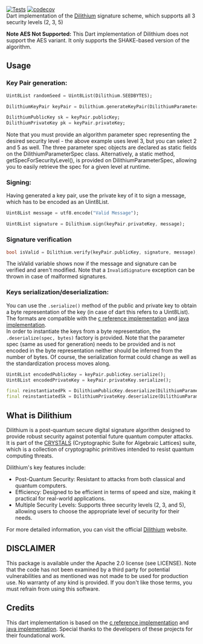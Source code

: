 [![Tests](https://github.com/JannesNebendahl/dilithium/actions/workflows/tests.yml/badge.svg)](https://github.com/JannesNebendahl/dilithium/actions/workflows/tests.yml)
[![codecov](https://codecov.io/github/JannesNebendahl/dilithium/graph/badge.svg?token=22U0DA66BD)](https://codecov.io/github/JannesNebendahl/dilithium)  
Dart implementation of the [Dilithium](https://www.pq-crystals.org/dilithium/) signature scheme, which supports all 3 security levels (2, 3, 5)

**Note AES Not Supported:** This Dart implementation of Dilithium does not support the AES variant. It only supports the SHAKE-based version of the algorithm.

## Usage

### Key Pair generation:
```dart
Uint8List randomSeed = Uint8List(Dilithium.SEEDBYTES);

DilithiumKeyPair keyPair = Dilithium.generateKeyPair(DilithiumParameterSpec.LEVEL3, randomSeed);

DilithiumPublicKey sk = keyPair.publicKey;
DilithiumPrivateKey pk = keyPair.privateKey;
```
Note that you must provide an algorithm parameter spec representing the desired security level - the above example uses level 3, but you can select 2 and 5 as well. The three parameter spec objects are declared as static fields on the DilithiumParameterSpec class. Alternatively, a static method, getSpecForSecurityLevel(), is provided on DilithiumParameterSpec, allowing you to easily retrieve the spec for a given level at runtime.

### Signing:
Having generated a key pair, use the private key of it to sign a message, which has to be encoded as an Uint8List.
```dart
Uint8List message = utf8.encode("Valid Message");

Uint8List signature = Dilithium.sign(keyPair.privateKey, message);
```

### Signature verification
```dart
bool isValid = Dilithium.verify(keyPair.publicKey, signature, message);
```
The isValid variable shows now if the message and signature can be verified and aren't modified. Note that a `InvalidSignature` exception can be thrown in case of malformed signatures.

### Keys serialization/deserialization:
You can use the `.serialize()` method of the public and private key to obtain a byte representation of the key (in case of dart this refers to a Uint8List). The formats are compatible with the [c reference implementation](https://github.com/pq-crystals/dilithium) and [java implementation](https://github.com/mthiim/dilithium-java).  
In order to instantiate the keys from a byte representation, the `.deserialize(spec, bytes)` factory is provided. Note that the parameter spec (same as used for generation) needs to be provided and is not encoded in the byte representation neither should be inferred from the number of bytes. Of course, the serialization format could change as well as the standardization process moves along.
```dart
Uint8List encodedPublicKey = keyPair.publicKey.serialize();
Uint8List encodedPrivateKey = keyPair.privateKey.serialize();

final reinstantiatedPk = DilithiumPublicKey.deserialize(DilithiumParameterSpec.LEVEL3, encodedPublicKey);
final reinstantiatedSk = DilithiumPrivateKey.deserialize(DilithiumParameterSpec.LEVEL3, encodedPrivateKey);
```

## What is Dilithium
Dilithium is a post-quantum secure digital signature algorithm designed to provide robust security against potential future quantum computer attacks. It is part of the [CRYSTALS](https://pq-crystals.org/) (Cryptographic Suite for Algebraic Lattices) suite, which is a collection of cryptographic primitives intended to resist quantum computing threats.

Dilithium's key features include:
- Post-Quantum Security: Resistant to attacks from both classical and quantum computers.
- Efficiency: Designed to be efficient in terms of speed and size, making it practical for real-world applications.
- Multiple Security Levels: Supports three security levels (2, 3, and 5), allowing users to choose the appropriate level of security for their needs.

For more detailed information, you can visit the official [Dilithium](https://www.pq-crystals.org/dilithium/) website.

## DISCLAIMER
This package is available under the Apache 2.0 license (see LICENSE). Note that the code has not been examined by a third party for potential vulnerabilities and as mentioned was not made to be used for production use. No warranty of any kind is provided. If you don't like those terms, you must refrain from using this software.

## Credits
This dart implementation is based on the [c reference implementation](https://github.com/pq-crystals/dilithium) and [java implementation](https://github.com/mthiim/dilithium-java). Special thanks to the developers of these projects for their foundational work.
